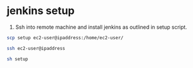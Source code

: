 # jenkins setup

1. Ssh into remote machine and install jenkins as outlined in setup script.

```sh
scp setup ec2-user@ipaddress:/home/ec2-user/
```

```sh
ssh ec2-user@ipaddress
```

```sh
sh setup
```
